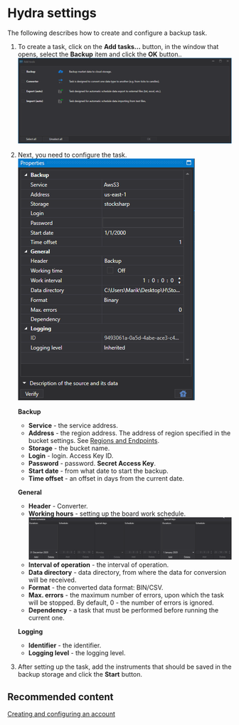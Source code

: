 # Hydra settings

The following describes how to create and configure a backup task.

1. To create a task, click on the **Add tasks...** button, in the window that opens, select the **Backup** item and click the **OK** button..![hydra tasks backup add](../../../../images/hydra_tasks_backup_add.png)
2. Next, you need to configure the task.![hydra tasks backup](../../../../images/hydra_tasks_backup.png)

   **Backup**
   - **Service** \- the service address. 
   - **Address** \- the region address. The address of region specified in the bucket settings. See [Regions and Endpoints](https://docs.aws.amazon.com/general/latest/gr/rande.html#s3_region). 
   - **Storage** \- the bucket name. 
   - **Login** \- login. Access Key ID. 
   - **Password** \- password. **Secret Access Key**. 
   - **Start date** \- from what date to start the backup. 
   - **Time offset** \- an offset in days from the current date. 

   **General**
   - **Header** \- Converter. 
   - **Working hours** \- setting up the board work schedule. ![hydra tasks backup desk](../../../../images/hydra_tasks_backup_desk.png)
   - **Interval of operation** \- the interval of operation. 
   - **Data directory** \- data directory, from where the data for conversion will be received. 
   - **Format** \- the converted data format: BIN\/CSV. 
   - **Max. errors** \- the maximum number of errors, upon which the task will be stopped. By default, 0 \- the number of errors is ignored. 
   - **Dependency** \- a task that must be performed before running the current one. 

   **Logging**
   - **Identifier** \- the identifier. 
   - **Logging level** \- the logging level. 
3. After setting up the task, add the instruments that should be saved in the backup storage and click the **Start** button.

## Recommended content

[Creating and configuring an account](setup.md)
